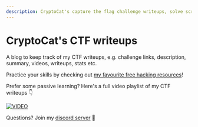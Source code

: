 ```yaml
---
description: CryptoCat's capture the flag challenge writeups, solve scripts and video walkthroughs 💜
---
```


# CryptoCat's CTF writeups

A blog to keep track of my CTF writeups, e.g. challenge links, description, summary, videos, writeups, stats etc.

Practice your skills by checking out [my favourite free hacking resources](https://cryptocat.me/resources)!

Prefer some passive learning? Here's a full video playlist of my CTF writeups 👇

[![VIDEO](https://img.youtube.com/vi/AO7CDquZ690/0.jpg)](https://www.youtube.com/playlist?list=PLHUKi1UlEgOLEfaxrnUFUgDPHI6VKf2RK)

Questions? Join my [discord server](https://discord.cryptocat.me) 🥰
